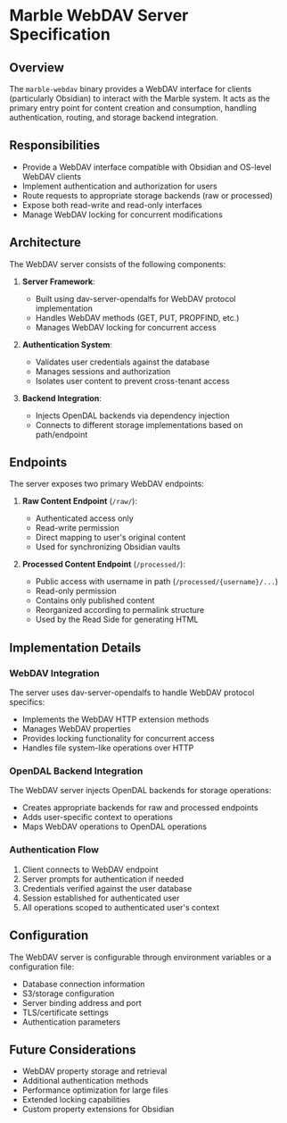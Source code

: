 # Marble WebDAV Server Specification

## Overview

The `marble-webdav` binary provides a WebDAV interface for clients (particularly Obsidian) to interact with the Marble system. It acts as the primary entry point for content creation and consumption, handling authentication, routing, and storage backend integration.

## Responsibilities

- Provide a WebDAV interface compatible with Obsidian and OS-level WebDAV clients
- Implement authentication and authorization for users
- Route requests to appropriate storage backends (raw or processed)
- Expose both read-write and read-only interfaces
- Manage WebDAV locking for concurrent modifications

## Architecture

The WebDAV server consists of the following components:

1. **Server Framework**:
   - Built using dav-server-opendalfs for WebDAV protocol implementation
   - Handles WebDAV methods (GET, PUT, PROPFIND, etc.)
   - Manages WebDAV locking for concurrent access

2. **Authentication System**:
   - Validates user credentials against the database
   - Manages sessions and authorization
   - Isolates user content to prevent cross-tenant access

3. **Backend Integration**:
   - Injects OpenDAL backends via dependency injection
   - Connects to different storage implementations based on path/endpoint

## Endpoints

The server exposes two primary WebDAV endpoints:

1. **Raw Content Endpoint** (`/raw/`):
   - Authenticated access only
   - Read-write permission
   - Direct mapping to user's original content
   - Used for synchronizing Obsidian vaults

2. **Processed Content Endpoint** (`/processed/`):
   - Public access with username in path (`/processed/{username}/...`)
   - Read-only permission
   - Contains only published content
   - Reorganized according to permalink structure
   - Used by the Read Side for generating HTML

## Implementation Details

### WebDAV Integration

The server uses dav-server-opendalfs to handle WebDAV protocol specifics:
- Implements the WebDAV HTTP extension methods
- Manages WebDAV properties
- Provides locking functionality for concurrent access
- Handles file system-like operations over HTTP

### OpenDAL Backend Integration

The WebDAV server injects OpenDAL backends for storage operations:
- Creates appropriate backends for raw and processed endpoints
- Adds user-specific context to operations
- Maps WebDAV operations to OpenDAL operations

### Authentication Flow

1. Client connects to WebDAV endpoint
2. Server prompts for authentication if needed
3. Credentials verified against the user database
4. Session established for authenticated user
5. All operations scoped to authenticated user's context

## Configuration

The WebDAV server is configurable through environment variables or a configuration file:
- Database connection information
- S3/storage configuration
- Server binding address and port
- TLS/certificate settings
- Authentication parameters

## Future Considerations

- WebDAV property storage and retrieval
- Additional authentication methods
- Performance optimization for large files
- Extended locking capabilities
- Custom property extensions for Obsidian
